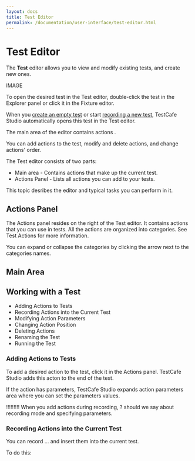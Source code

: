 ```yaml
---
layout: docs
title: Test Editor
permalink: /documentation/user-interface/test-editor.html
---
```

# Test Editor

The **Test** editor allows you to view and modify existing tests, and create new ones.

IMAGE

To open the desired test in the Test editor, double-click the test in the Explorer panel or click it in the Fixture editor.

When you [create an empty test](../../working-with-testcafe-studio/recording-tests/README.md#creating-tests) or start [recording a new test](../../working-with-testcafe-studio/recording-tests/README.md#starting-and-stopping-recording), TestCafe Studio automatically opens this test in the Test editor.

The main area of the editor contains actions .

You can add actions to the test, modify and delete actions, and change actions' order.

The Test editor consists of two parts:

* Main area - Contains actions that make up the current test.
* Actions Panel - Lists all actions you can add to your tests.

This topic desribes the editor and typical tasks you can perform in it.

## Actions Panel

The Actions panel resides on the right of the Test editor. It contains actions that you can use in tests.
All the actions are organized into categories. See Test Actions for more information.

You can expand or collapse the categories by clicking the arrow next to the categories names.

## Main Area

## Working with a Test

* Adding Actions to Tests
* Recording Actions into the Current Test
* Modifying Action Parameters
* Changing Action Position
* Deleting Actions
* Renaming the Test
* Running the Test

### Adding Actions to Tests

To add a desired action to the test, click it in the Actions panel. TestCafe Studio adds this acton to the end of the test.

If the action has parameters, TestCafe Studio expands action parameters area where you can set the parameters values.

!!!!!!!!! When you add actions during recording,  ? should we say about recording mode and specifying parameters.

### Recording Actions into the Current Test

You can record ... and insert them into the current test.

To do this:










